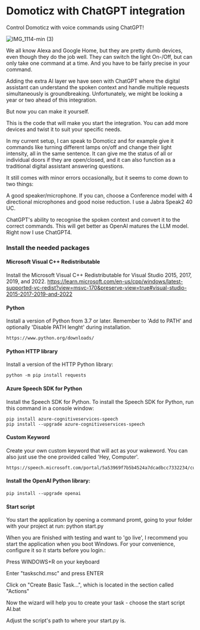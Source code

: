 # Domoticz with ChatGPT integration
Control Domoticz with voice commands using ChatGPT!

![IMG_1114-min (3)](https://github.com/LemmeDasker/Domoticz-with-ChatGPT-integration/assets/38005465/7ec26f82-0fc8-4b39-9832-5dd76f6a0731)





We all know Alexa and Google Home, but they are pretty dumb devices, even though they do the job well. They can switch the light On-/Off, but can only take one command at a time. And you have to be fairly precise in your command.

Adding the extra AI layer we have seen with ChatGPT where the digital assistant can understand the spoken context and handle multiple requests simultaneously is groundbreaking. Unfortunately, we might be looking a year or two ahead of this integration.

But now you can make it yourself.

This is the code that will make you start the integration. You can add more devices and twist it to suit your specific needs.

In my current setup, I can speak to Domoticz and for example give it commands like turning different lamps on/off and change their light intensity, all in the same sentence. It can give me the status of all or individual doors if they are open/closed, and it can also function as a traditional digital assistant answering questions.

It still comes with minor errors occasionally, but it seems to come down to two things:

A good speaker/microphone. If you can, choose a Conference model with 4 directional microphones and good noise reduction. I use a Jabra Speak2 40 UC. 

ChatGPT's ability to recognise the spoken context and convert it to the correct commands. This will get better as OpenAI matures the LLM model. Right now I use ChatGPT4.

### Install the needed packages 
#### Microsoft Visual C++ Redistributable
Install the Microsoft Visual C++ Redistributable for Visual Studio 2015, 2017, 2019, and 2022.
https://learn.microsoft.com/en-us/cpp/windows/latest-supported-vc-redist?view=msvc-170&preserve-view=true#visual-studio-2015-2017-2019-and-2022

#### Python
Install a version of Python from 3.7 or later. Remember to 'Add to PATH' and optionally 'Disable PATH lenght' during installation.
```
https://www.python.org/downloads/
```

#### Python HTTP library
Install a version of the HTTP Python library:
```
python -m pip install requests
```

#### Azure Speech SDK for Python
Install the Speech SDK for Python. To install the Speech SDK for Python, run this command in a console window:
```
pip install azure-cognitiveservices-speech
pip install --upgrade azure-cognitiveservices-speech
```

#### Custom Keyword
Create your own custom keyword that will act as your wakeword. You can also just use the one provided called 'Hey, Computer'.
```
https://speech.microsoft.com/portal/5a53969f7b5b4524a7dcadbcc7332234/customkeyword
```

#### Install the OpenAI Python library:
```
pip install --upgrade openai
```

#### Start script
You start the application by opening a command promt, going to your folder with your project at run: python start.py

When you are finished with testing and want to 'go live', I recommend you start the application when you boot Windows. For your convenience, configure it so it starts before you login.:

Press WINDOWS+R on your keyboard

Enter "taskschd.msc" and press ENTER

Click on "Create Basic Task...", which is located in the section called "Actions"

Now the wizard will help you to create your task - choose the start script AI.bat

Adjust the script's path to where your start.py is.

